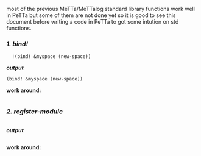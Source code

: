  most of the previous MeTTa/MeTTalog standard library functions work well in PeTTa but some of them are not done yet so it is good to see this document before writing a code in PeTTa to got some intution on std functions.

### ***1. bind!***
```metta
  !(bind! &myspace (new-space)) 
```
***output***
```metta 
(bind! &myspace (new-space))
```
**work around:**
```
```
### ***2. register-module***
```metta
```
***output***
```metta 
```
**work around:**
```
```